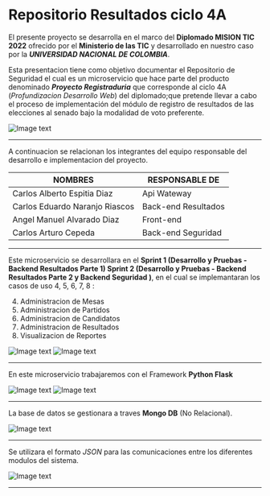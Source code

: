 # Repositorio Resultados ciclo 4A

El presente proyecto se desarrolla en el marco del **Diplomado MISION TIC 2022** ofrecido por el **Ministerio de las TIC**
y desarrollado en nuestro caso por la **_UNIVERSIDAD NACIONAL DE COLOMBIA_**.

Esta presentacion tiene como objetivo documentar el Repositorio de Seguridad el cual es un microservicio que hace parte del producto denominado **_Proyecto Registraduria_** que corresponde al ciclo 4A (_Profundizacion Desarrollo Web_) del diplomado;que pretende llevar a cabo el proceso de implementación del módulo de registro de resultados de las elecciones al senado bajo la modalidad de voto preferente.

![Image text](https://github.com/carlosnaranjo193/repositorio-de-resultados-ciclo-4/blob/main/imagenes/Microservicios.jpg)

_ _ _
A continuacion se relacionan los integrantes del equipo responsable del desarrollo e implementacion del proyecto.

| NOMBRES                          | RESPONSABLE DE       |
|---                               |---|
| Carlos Alberto	Espitia Diaz     |Api Wateway           |
| Carlos Eduardo	Naranjo Riascos  |Back-end Resultados   |
| Angel Manuel	Alvarado Diaz      |Front-end             |
| Carlos Arturo	Cepeda             |Back-end Seguridad    |

_ _ _

Este microservicio se desarrollara en el **Sprint 1 (Desarrollo y Pruebas - Backend Resultados Parte 1) Sprint 2 (Desarrollo y Pruebas - Backend Resultados Parte 2 y Backend Seguridad )**, en el cual se implemantaran los casos de uso 4, 5, 6, 7, 8 :

4. Administracion de Mesas
5. Administracion de Partidos
6. Administracion de Candidatos
7. Administracion de Resultados
8. Visualizacion de Reportes


![Image text](https://github.com/carlosnaranjo193/repositorio-de-resultados-ciclo-4/blob/main/imagenes/1.jpeg) ![Image text](https://github.com/carlosnaranjo193/repositorio-de-resultados-ciclo-4/blob/main/imagenes/Micro%20result.png)

***

En este microservicio trabajaremos con el Framework **Python Flask** 

![Image text](https://github.com/carlosnaranjo193/repositorio-de-resultados-ciclo-4/blob/main/imagenes/python.png) ![Image text](https://github.com/carlosnaranjo193/repositorio-de-resultados-ciclo-4/blob/main/imagenes/flask.png)

***
La base de datos se gestionara a traves **Mongo DB** (No Relacional).

![Image text](https://github.com/carlosnaranjo193/repositorio-de-resultados-ciclo-4/blob/main/imagenes/MongoDB.png)

***
Se utilizara el formato _JSON_ para las comunicaciones entre los diferentes modulos del sistema.

![Image text](https://github.com/carlosnaranjo193/repositorio-de-resultados-ciclo-4/blob/main/imagenes/JSON.png)


***
